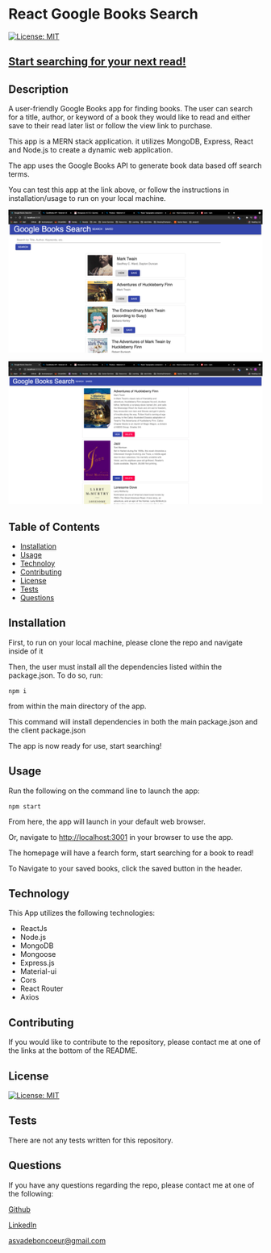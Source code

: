 
# React Google Books Search


[![License: MIT](https://img.shields.io/badge/License-MIT-blue)](https://opensource.org/licenses/MIT)






## [Start searching for your next read!]()



## Description

A user-friendly Google Books app for finding books. The user can search for a title, author, or keyword of a book they would like to read and either save to their read later list or follow the view link to purchase.

This app is a MERN stack application. it utilizes MongoDB, Express, React and Node.js to create a dynamic web application.

The app uses the Google Books API to generate book data based off search terms.

You can test this app at the link above, or follow the instructions in installation/usage to run on your local machine. 



![screenshot1](./screenshots/screenshot1.png)



![screenshot2](./screenshots/screenshot2.png)



## Table of Contents

- [Installation](#installation)
- [Usage](#usage)
- [Technoloy](#technology)
- [Contributing](#contributing)
- [License](#license)
- [Tests](#test)
- [Questions](#questions)




## Installation

 First, to run on your local machine, please clone the repo and navigate inside of it

 Then, the user must install all the dependencies listed within the package.json. To do so, run:

 ```
 npm i
 ```

 from within the main directory of the app.

 This command will install dependencies in both the main package.json and the client package.json

 The app is now ready for use, start searching!



## Usage

Run the following on the command line to launch the app:

```
npm start
```

From here, the app will launch in your default web browser.  

Or, navigate to [http://localhost:3001](http://localhost:3001/) in your browser to use the app.

The homepage will have a fearch form, start searching for a book to read!

To Navigate to your saved books, click the saved button in the header.



## Technology

This App utilizes the following technologies:

  - ReactJs
  - Node.js
  - MongoDB
  - Mongoose
  - Express.js
  - Material-ui
  - Cors
  - React Router
  - Axios
  

## Contributing

If you would like to contribute to the repository, please contact me at one of the links at the bottom of the README.



## License

[![License: MIT](https://img.shields.io/badge/License-MIT-blue)](https://opensource.org/licenses/MIT)



## Tests

  There are not any tests written for this repository.



## Questions

  If you have any questions regarding the repo, please contact me at one of the following:
    
  [Github](https://github.com/Alexva397)

  [LinkedIn](https://www.linkedin.com/in/alexander-vadeboncoeur-287039aa/)

  [asvadeboncoeur@gmail.com](mailto:asvadeboncoeur@gmail.com)


